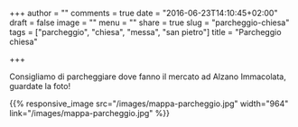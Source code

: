 +++
author = ""
comments = true
date = "2016-06-23T14:10:45+02:00"
draft = false
image = ""
menu = ""
share = true
slug = "parcheggio-chiesa"
tags = ["parcheggio", "chiesa", "messa", "san pietro"]
title = "Parcheggio chiesa"

+++

Consigliamo di parcheggiare dove fanno il mercato ad Alzano Immacolata, guardate la foto!

{{% responsive_image src="/images/mappa-parcheggio.jpg" width="964" link="/images/mappa-parcheggio.jpg" %}}